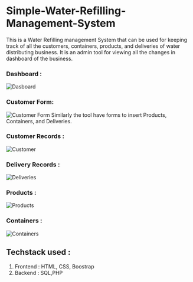 # Simple-Water-Refilling-Management-System
This is a Water Refilling management System that can be used for keeping track of all the customers, containers, products, and deliveries of water distributing business.
It is an admin tool for viewing all the changes in dashboard of the business.

### Dashboard :
![Dasboard](https://user-images.githubusercontent.com/59364066/156884514-a61287fe-26bc-464a-b573-d559ad1fed20.png)

### Customer Form:
![Customer Form](https://user-images.githubusercontent.com/59364066/156884522-c8c946d5-593d-4e75-b6bf-48e2527b837d.png)
Similarly the tool have forms to insert Products, Containers, and Deliveries.

### Customer Records :
![Customer](https://user-images.githubusercontent.com/59364066/156884523-42cc4a2c-d519-4c90-9563-ef947b6bfc2e.png)

### Delivery Records :
![Deliveries](https://user-images.githubusercontent.com/59364066/156884517-d72b5c65-e54e-47bd-837b-8557feadbc44.png)

### Products :
![Products](https://user-images.githubusercontent.com/59364066/156884520-622df95f-d864-4fab-be2b-ac5c274c7c3b.png)

### Containers :
![Containers](https://user-images.githubusercontent.com/59364066/156884521-55036528-abc3-4dec-870b-8be2ae0bae2f.png)

## Techstack used :
1. Frontend : HTML, CSS, Boostrap
2. Backend : SQL,PHP
